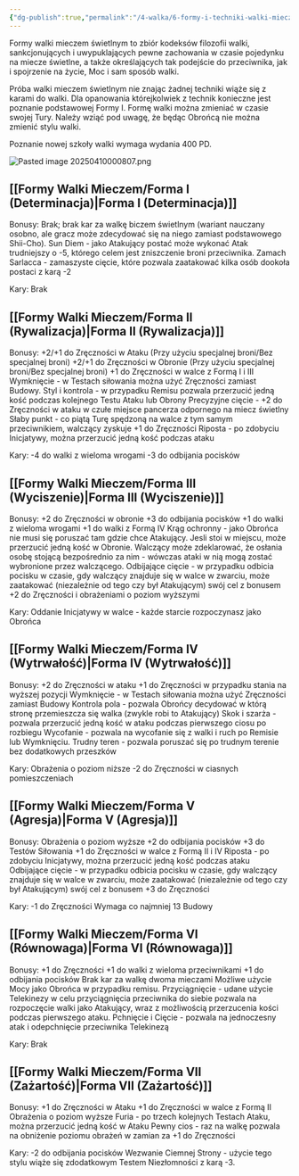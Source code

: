 ```yaml
---
{"dg-publish":true,"permalink":"/4-walka/6-formy-i-techniki-walki-mieczem/","dgPassFrontmatter":true}
---
```


Formy walki mieczem świetlnym to zbiór kodeksów filozofii walki, sankcjonujących i uwypuklających pewne zachowania w czasie pojedynku na miecze świetlne, a także określających tak podejście do przeciwnika, jak i spojrzenie na życie, Moc i sam sposób walki.

Próba walki mieczem świetlnym nie znając żadnej techniki wiąże się z karami do walki. Dla opanowania którejkolwiek z technik konieczne jest poznanie podstawowej Formy I. Formę walki można zmieniać w czasie swojej Tury. Należy wziąć pod uwagę, że będąc Obrońcą nie można zmienić stylu walki.

Poznanie nowej szkoły walki wymaga wydania 400 PD. 

![Pasted image 20250410000807.png](/img/user/6%20Obrazy/Pasted%20image%2020250410000807.png)

## [[Formy Walki Mieczem/Forma I (Determinacja)\|Forma I (Determinacja)]]
Bonusy: 
Brak; brak kar za walkę biczem świetlnym (wariant nauczany osobno, ale gracz może zdecydować się na niego zamiast podstawowego Shii-Cho).
Sun Diem - jako Atakujący postać może wykonać Atak trudniejszy o -5, którego celem jest zniszczenie broni przeciwnika.
Zamach Sarlacca - zamaszyste cięcie, które pozwala zaatakować kilka osób dookoła postaci z karą -2

Kary:
Brak

## [[Formy Walki Mieczem/Forma II (Rywalizacja)\|Forma II (Rywalizacja)]]
Bonusy:
+2/+1 do Zręczności w Ataku (Przy użyciu specjalnej broni/Bez specjalnej broni)
+2/+1 do Zręczności w Obronie (Przy użyciu specjalnej broni/Bez specjalnej broni)
+1 do Zręczności w walce z Formą I i III
Wymknięcie - w Testach siłowania można użyć Zręczności zamiast Budowy.
Styl i kontrola - w przypadku Remisu pozwala przerzucić jedną kość podczas kolejnego Testu Ataku lub Obrony
Precyzyjne cięcie - +2 do Zręczności w ataku w czułe miejsce pancerza odpornego na miecz świetlny
Słaby punkt - co piątą Turę spędzoną na walce z tym samym przeciwnikiem, walczący zyskuje +1 do Zręczności
Riposta - po zdobyciu Inicjatywy, można przerzucić jedną kość podczas ataku

Kary:
-4 do walki z wieloma wrogami
-3 do odbijania pocisków

## [[Formy Walki Mieczem/Forma III (Wyciszenie)\|Forma III (Wyciszenie)]]
Bonusy:
+2 do Zręczności w obronie
+3 do odbijania pocisków
+1 do walki z wieloma wrogami
+1 do walki z Formą IV
Krąg ochronny - jako Obrońca nie musi się poruszać tam gdzie chce Atakujący. Jesli stoi w miejscu, może przerzucić jedną kość w Obronie. Walczący może zdeklarować, że osłania osobę stojącą bezpośrednio za nim - wówczas ataki w nią mogą zostać wybronione przez walczącego.
Odbijające cięcie - w przypadku odbicia pocisku w czasie, gdy walczący znajduje się w walce w zwarciu, może zaatakować (niezależnie od tego czy był Atakującym) swój cel z bonusem +2 do Zręczności i obrażeniami o poziom wyższymi

Kary:
Oddanie Inicjatywy w walce - każde starcie rozpoczynasz jako Obrońca

## [[Formy Walki Mieczem/Forma IV (Wytrwałość)\|Forma IV (Wytrwałość)]]
Bonusy:
+2 do Zręczności w ataku
+1 do Zręczności w przypadku stania na wyższej pozycji
Wymknięcie - w Testach siłowania można użyć Zręczności zamiast Budowy
Kontrola pola - pozwala Obrońcy decydować w którą stronę przemieszcza się walka (zwykle robi to Atakujący)
Skok i szarża - pozwala przerzucić jedną kość w ataku podczas pierwszego ciosu po rozbiegu
Wycofanie - pozwala na wycofanie się z walki i ruch po Remisie lub Wymknięciu.
Trudny teren - pozwala poruszać się po trudnym terenie bez dodatkowych przeszków

Kary:
Obrażenia o poziom niższe
-2 do Zręczności w ciasnych pomieszczeniach

## [[Formy Walki Mieczem/Forma V (Agresja)\|Forma V (Agresja)]]
Bonusy:
Obrażenia o poziom wyższe
+2 do odbijania pocisków
+3 do Testów Siłowania
+1 do Zręczności w walce z Formą II i IV
Riposta - po zdobyciu Inicjatywy, można przerzucić jedną kość podczas ataku
Odbijające cięcie - w przypadku odbicia pocisku w czasie, gdy walczący znajduje się w walce w zwarciu, może zaatakować (niezależnie od tego czy był Atakującym) swój cel z bonusem +3 do Zręczności

Kary:
-1 do Zręczności
Wymaga co najmniej 13 Budowy

## [[Formy Walki Mieczem/Forma VI (Równowaga)\|Forma VI (Równowaga)]]
Bonusy:
+1 do Zręczności
+1 do walki z wieloma przeciwnikami
+1 do odbijania pocisków
Brak kar za walkę dwoma mieczami
Możliwe użycie Mocy jako Obrońca w przypadku remisu.
Przyciągnięcie - udane użycie Telekinezy w celu przyciągnięcia przeciwnika do siebie pozwala na rozpoczęcie walki jako Atakujący, wraz z możliwością przerzucenia kości podczas pierwszego ataku.
Pchnięcie i Cięcie - pozwala na jednoczesny atak i odepchnięcie przeciwnika Telekinezą

Kary:
Brak
## [[Formy Walki Mieczem/Forma VII (Zażartość)\|Forma VII (Zażartość)]]
Bonusy:
+1 do Zręczności w Ataku
+1 do Zręczności w walce z Formą II
Obrażenia o poziom wyższe
Furia - po trzech kolejnych Testach Ataku, można przerzucić jedną kość w Ataku
Pewny cios - raz na walkę pozwala na obniżenie poziomu obrażeń w zamian za +1 do Zręczności

Kary:
-2 do odbijania pocisków
Wezwanie Ciemnej Strony - użycie tego stylu wiąże się zdodatkowym Testem Niezłomności z karą -3.